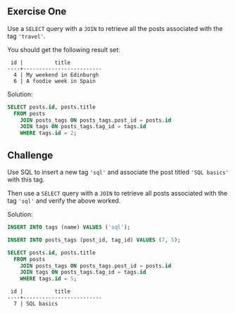 ## Exercise One

Use a `SELECT` query with a `JOIN` to retrieve all the posts associated with the tag
`'travel'`.

You should get the following result set:

```
 id |          title          
----+-------------------------
  4 | My weekend in Edinburgh
  6 | A foodie week in Spain
```

Solution:

```sql
SELECT posts.id, posts.title
  FROM posts 
    JOIN posts_tags ON posts_tags.post_id = posts.id
    JOIN tags ON posts_tags.tag_id = tags.id
    WHERE tags.id = 2;
```
<!-- OMITTED -->

## Challenge

Use SQL to insert a new tag `'sql'` and associate the post titled `'SQL basics'` with this tag.

Then use a `SELECT` query with a `JOIN` to retrieve all posts associated with the tag
`'sql'` and verify the above worked.

Solution:

```sql
INSERT INTO tags (name) VALUES ('sql');

INSERT INTO posts_tags (post_id, tag_id) VALUES (7, 5);
```

```sql
SELECT posts.id, posts.title
  FROM posts 
    JOIN posts_tags ON posts_tags.post_id = posts.id
    JOIN tags ON posts_tags.tag_id = tags.id
    WHERE tags.id = 5;
```

```
 id |          title          
----+-------------------------
  7 | SQL basics
```